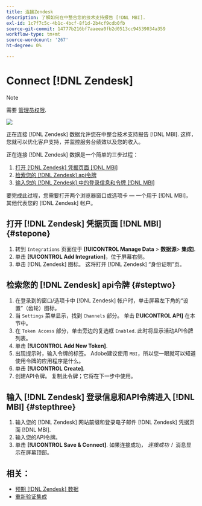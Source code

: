 ```yaml
---
title: 连接Zendesk
description: 了解如何在中整合您的技术支持报告 [!DNL MBI].
exl-id: 1c7f7c5c-4b1c-4bcf-8f1d-2b4cf9cdb0fb
source-git-commit: 14777b216bf7aaeea0fb2d0513cc94539034a359
workflow-type: tm+mt
source-wordcount: '267'
ht-degree: 0%

---
```


# Connect [!DNL Zendesk]

>[!NOTE]
>
>需要 [管理员权限](../../../administrator/user-management/user-management.md).

![](../../../assets/Zendesk_logo.png)

正在连接 [!DNL Zendesk] 数据允许您在中整合技术支持报告 [!DNL MBI]. 这样，您就可以优化客户支持，并监控服务台绩效以及您的收入。

正在连接 [!DNL Zendesk] 数据是一个简单的三步过程：

1. [打开 [!DNL Zendesk] 凭据页面 [!DNL MBI]](#stepone)
1. [检索您的 [!DNL Zendesk] api令牌](#steptwo)
1. [输入您的 [!DNL Zendesk] 中的登录信息和令牌 [!DNL MBI]](#stepthree)

要完成此过程，您需要打开两个浏览器窗口或选项卡 — 一个用于 [!DNL MBI]，其他代表您的 [!DNL Zendesk] 帐户。

## 打开 [!DNL Zendesk] 凭据页面 [!DNL MBI] {#stepone}

1. 转到 `Integrations` 页面位于 **[!UICONTROL Manage Data** > **&#x200B;数据源&#x200B;**> **集成]**.
1. 单击 **[!UICONTROL Add Integration]**，位于屏幕右侧。
1. 单击 [!DNL Zendesk] 图标。 这将打开 [!DNL Zendesk] “身份证明”页。

## 检索您的 [!DNL Zendesk] api令牌 {#steptwo}

1. 在登录到的窗口/选项卡中 [!DNL Zendesk] 帐户时，单击屏幕左下角的“设置”（齿轮）图标。
1. 当 `Settings` 菜单显示，找到 `Channels` 部分。 单击 **[!UICONTROL API]** 在本节中。
1. 在 `Token Access` 部分，单击旁边的复选框 `Enabled`. 此时将显示活动API令牌列表。
1. 单击 **[!UICONTROL Add New Token]**.
1. 出现提示时，输入令牌的标签。 Adobe建议使用 `MBI`，所以您一眼就可以知道使用令牌的应用程序是什么。
1. 单击 **[!UICONTROL Create]**.
1. 创建API令牌。 复制此令牌；它将在下一步中使用。

## 输入 [!DNL Zendesk] 登录信息和API令牌进入 [!DNL MBI] {#stepthree}

1. 输入您的 [!DNL Zendesk] 网站前缀和登录电子邮件 [!DNL Zendesk] 凭据页面 [!DNL MBI].
1. 输入您的API令牌。
1. 单击 **[!UICONTROL Save & Connect]**. 如果连接成功， *连接成功！* 消息显示在屏幕顶部。

## 相关：

* [预期 [!DNL Zendesk] 数据](../integrations/exp-zendesk-data.md)
* [重新验证集成](https://experienceleague.adobe.com/docs/commerce-knowledge-base/kb/how-to/mbi-reauthenticating-integrations.html?lang=en)
